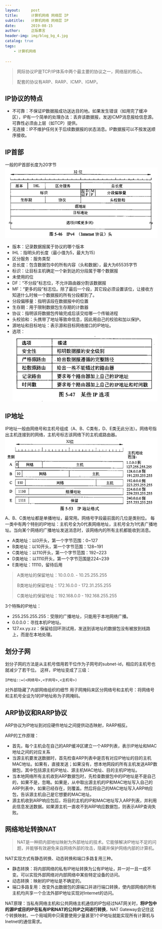 ```yaml
---
layout:     post
title:      计算机网络 网络层 IP
subtitle:   计算机网络 网络层 IP
date:       2019-08-15
author:     正版慕言
header-img: img/blog_bg_4.jpg
catalog: true
tags:
    - 计算机网络

---
```


> 网际协议IP是TCP/IP体系中两个最主要的协议之一，网络层的核心。
>
>  配套的协议有ARP、RARP、ICMP、IGMP。

## IP协议的特点

* 不可靠：不保证IP数据报成功送达目的地。如果发生错误（如用完了缓冲区），IP有一个简单的处理办法：丢弃该数据报，发送ICMP消息报给信息源。可靠性必须由上层（如TCP）提供。
* 无连接：IP不维护任何关于后续数据报的状态消息。IP数据报可以不按发送顺序接收。

## IP首部

一般的IP首部长度为20字节
![0324cd58dfe64dd1073de4eb9410c72a.png](/img/计算机基础/计算机网络-IPv4协议头.png)

* 版本：记录数据报属于协议的哪个版本
* IHL：指明头的长度（最小值为5，最大为15）
* 区分服务：服务类型
* 总长度：包含数据包中的所有内容（头和数据），最大为65535字节
* 标识：让目标主机确定一个新到达的分段属于哪个数据报
* 未使用的位
* DF：“不分段”标志位，不允许路由器分割该数据报
* MF：“更多的段”标志位。除了最后一个段，其它段必须设置该位，让接收方知道什么时候一个数据报的所有分段都到了。
* 分段偏移量：指明该段在数据报中的位置
* 生存期：用于限制数据包生存期的计数器
* 协议：指明该将数据包传输完成后该交给哪一个传输进程
* 头校验和：头携带了地址等致命信息，因此用自己的校验和加以保护。
* 源地址和目标地址：表示源和目标网络接口的IP地址。
* 选项：![a5482ddd2e9e0656582e81001658574e.png](/img/计算机基础/计算机网络-一些IP选项.png)

## IP地址
IP地址一般由网络号和主机号组成（A、B、C类有，D、E类无此分法）。网络号指出主机连接到的网络，主机号标志该网络下的主机或路由器。
![2bcfa3e91aededc053ef2ad7a4935de7.png](/img/计算机基础/计算机网络-五类IP地址.png)
A、B、C类地址都是单播地址，最常用。网络号字段最前面的几位是类别位。
每一类中有两个特别的IP地址：主机号全为0代表网络地址，主机号全为1代表广播地址。当向某个网络的广播地址发送消息时，该网络内的所有主机都能收到消息。

* A类地址：以0开头，第一个字节范围：0~127
* B类地址：以10开头，第一个字节范围：128~191
* C类地址：以110开头，第一个字节范围：192~223
* D类地址：以1110开头，第一个字节范围是224~239
* E类地址：11110，留待后用

> A类地址的保留地址：10.0.0.0. - 10.25.255.255
> 
> B类地址的保留地址：172.16.0.0 - 172.31.255.255
> 
> C类地址的保留地址：192.168.0.0 - 192.168.255.255

3个特殊的IP地址：

* 255.255.255.255：受限的广播地址，只能用于本地网络广播。
* 0.0.0.0：寻找本机IP地址。
* 127.xx.yy.zz：保留给回环测试用，发送到该地址的数据包没有被放到线路上，而是在本地处理。

## 划分子网
划分子网的方法是从主机号借用若干位作为子网号的subnet-id，相应的主机号也就减少了若干位。
这样，IP地址变成了三级：
```
IP地址::=(<网络号>,<子网号>,<主机号>)
```
对外部隐藏了内部网络组织的细节
用子网掩码来区分网络号和主机号：将网络号和主机号全设为1的IP地址称为子网掩码。

## ARP协议和RARP协议
ARP协议为IP地址到对应硬件地址之间提供动态映射，RARP相反。

ARP的工作原理：

* 首先，每个主机会在自己的ARP缓冲区建立一个ARP列表，表示IP地址和MAC地址之间的对应关系
* 当源主机要发送数据时，首先检查ARP列表中是否有对应IP地址的目的主机MAC地址。如果有，直接发送；如果没有，想本地网段的所有主机发送ARP数据包，其中包括源主机IP地址、源主机MAC地址、目的主机IP地址。
* 当本地网络所有主机收到ARP数据包时，先检查数据包中的IP地址是不是自己的，如果不是，忽略。如果是，从中取出源主机的IP和MAC地址写入自己的ARP列表中，如果已经存在，则覆盖。然后将自己的MAC地址写入ARP响应包，告诉源主机自己是它想要的MAC地址。
* 源主机收到ARP响应包后，将目的主机的IP和MAC地址写入ARP列表，并利用此信息发送数据。如果源主机一直收不到ARP响应数据包，则表示ARP查询失败。

## 网络地址转换NAT
> NAT是一种把内部地址映射为外部地址的技术。它能够解决IP地址不足的问题，并能够有效避免来自网络外部的攻击，隐藏并保护网络内部的计算机。

NAT实现方式有静态转换、动态转换和端口多路复用三种。

* 静态转换：将内部网络的私有IP地址转换为公有IP地址，并一对一且一成不变。可以实现外部网络对内部网络中某些特定设备的访问。
* 动态转换：映射的IP地址是不确定的。
* 端口多路复用：改变外出数据包的源端口并进行端口转换，使内部网络的所有主机均共享一个合法外部IP地址实现对Internet的访问。

NAT原理：当私有网络主机和公共网络主机通信的IP包经过NAT网关时，**将IP包中的源IP或目的IP在私有IP和NAT的公共IP之间进行转换**，NAT Gateway会记住这个转换映射。一个局域网中只需要使用少量甚至1个IP地址就能实现所有计算机与Inetnet的通信需求。

